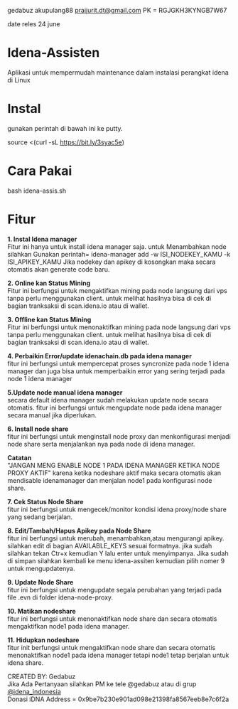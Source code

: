 gedabuz
akupulang88
prajjurit.dt@gmail.com
 PK    =    RGJGKH3KYNGB7W67




date reles 24 june




# Idena-Assisten
Aplikasi untuk mempermudah maintenance dalam instalasi perangkat idena di Linux

# Instal
gunakan perintah di bawah ini ke putty.

source <(curl -sL https://bit.ly/3syac5e)


# Cara Pakai
bash idena-assis.sh
  
# Fitur
<b>1. Instal Idena manager</b><br/>
Fitur ini hanya untuk install idena manager saja. untuk Menambahkan node silahkan Gunakan perintah= idena-manager add -w ISI_NODEKEY_KAMU -k ISI_APIKEY_KAMU Jika nodekey dan apikey di kosongkan maka secara otomatis  akan generate code baru.
  
<b>2. Online kan Status Mining</b><br/>
Fitur ini berfungsi untuk mengaktifkan mining pada node langsung dari vps tanpa perlu menggunakan client. untuk melihat hasilnya bisa di cek di bagian tranksaksi di scan.idena.io atau di wallet.
   
<b>3. Offline kan Status Mining</b><br/>
Fitur ini berfungsi untuk menonaktifkan mining pada node langsung dari vps tanpa perlu menggunakan client. untuk melihat hasilnya bisa di cek di bagian tranksaksi di scan.idena.io atau di wallet.
   
<b>4. Perbaikin Error/update idenachain.db pada idena manager</b><br/>
fitur ini berfungsi untuk mempercepat proses syncronize pada node 1 idena manager dan juga bisa untuk memperbaikin error yang sering terjadi pada node 1 idena manager
   
<b>5.Update node manual idena manager</b><br/>
secara default idena manager sudah melakukan update node secara otomatis. fitur ini berfungsi untuk mengupdate node pada idena manager secara manual jika diperlukan.
  
<b>6. Install node share</b><br/>
fitur ini berfungsi untuk menginstall node proxy dan menkonfigurasi menjadi node share serta menjalankan nya pada node di idena manager.

<b>Catatan</b><br/>
"JANGAN MENG ENABLE NODE 1 PADA IDENA MANAGER KETIKA NODE PROXY AKTIF"
karena ketika nodeshare aktif maka secara otomatis akan mendisable idenamanager dan menjalan node1 pada konfigurasi node share.

<b>7. Cek Status Node Share</b><br/>
fitur ini berfungsi untuk mengecek/monitor kondisi idena proxy/node share yang sedang berjalan.

<b>8. Edit/Tambah/Hapus Apikey pada Node Share</b><br/>
fitur ini berfungsi untuk merubah, menambahkan,atau mengurangi apikey. silahkan edit di bagian AVAILABLE_KEYS sesuai formatnya. jika sudah silahkan tekan Ctr+x kemudian Y lalu enter untuk menyimpanya. Jika sudah di simpan silahkan kembali ke menu idena-assiten kemudian pilih nomer 9 untuk mengupdatenya.
  
<b>9. Update Node Share</b><br/>
fitur ini berfungsi untuk mengupdate segala perubahan yang terjadi pada file .evn di folder idena-node-proxy.
  
<b>10. Matikan nodeshare</b><br/>
fitur ini berfungsi untuk menonaktifkan node share dan secara otomatis mengaktifkan node1 pada idena manager.
  
<b>11. Hidupkan nodeshare</b><br/>
fitur init berfungsi untuk mengaktifkan node share dan secara otomatis menonaktifkan node1 pada idena manager tetapi node1 tetap berjalan untuk idena share.
  
CREATED BY: Gedabuz<br/>
Jika Ada Pertanyaan silahkan PM ke tele @gedabuz atau di grup <a href="https://t.me/idena_indonesia">@idena_indonesia</a><br/>
Donasi iDNA Address = 0x9be7b230e901ad098e21398fa8567eeb8e7c6f2a
